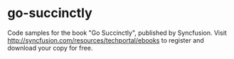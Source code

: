 # go-succinctly
Code samples for the book "Go Succinctly", published by Syncfusion. Visit http://syncfusion.com/resources/techportal/ebooks to register and download your copy for free.
